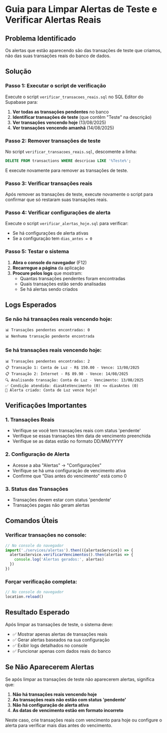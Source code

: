 # Guia para Limpar Alertas de Teste e Verificar Alertas Reais

## Problema Identificado
Os alertas que estão aparecendo são das transações de teste que criamos, não das suas transações reais do banco de dados.

## Solução

### Passo 1: Executar o script de verificação
Execute o script `verificar_transacoes_reais.sql` no SQL Editor do Supabase para:

1. **Ver todas as transações pendentes** no banco
2. **Identificar transações de teste** (que contêm "Teste" na descrição)
3. **Ver transações vencendo hoje** (13/08/2025)
4. **Ver transações vencendo amanhã** (14/08/2025)

### Passo 2: Remover transações de teste
No script `verificar_transacoes_reais.sql`, descomente a linha:
```sql
DELETE FROM transactions WHERE descricao LIKE '%Teste%';
```

E execute novamente para remover as transações de teste.

### Passo 3: Verificar transações reais
Após remover as transações de teste, execute novamente o script para confirmar que só restaram suas transações reais.

### Passo 4: Verificar configurações de alerta
Execute o script `verificar_alertas_hoje.sql` para verificar:
- Se há configurações de alerta ativas
- Se a configuração tem `dias_antes = 0`

### Passo 5: Testar o sistema
1. **Abra o console do navegador** (F12)
2. **Recarregue a página** da aplicação
3. **Procure pelos logs** que mostram:
   - Quantas transações pendentes foram encontradas
   - Quais transações estão sendo analisadas
   - Se há alertas sendo criados

## Logs Esperados

### Se não há transações reais vencendo hoje:
```
📊 Transações pendentes encontradas: 0
📊 Nenhuma transação pendente encontrada
```

### Se há transações reais vencendo hoje:
```
📊 Transações pendentes encontradas: 2
📋 Transação 1: Conta de Luz - R$ 150.00 - Vence: 13/08/2025
📋 Transação 2: Internet - R$ 89.90 - Vence: 14/08/2025
🔍 Analisando transação: Conta de Luz - Vencimento: 13/08/2025
✅ Condição atendida: diasAteVencimento (0) <= diasAntes (0)
🚨 Alerta criado: Conta de Luz vence hoje!
```

## Verificações Importantes

### 1. Transações Reais
- Verifique se você tem transações reais com status 'pendente'
- Verifique se essas transações têm data de vencimento preenchida
- Verifique se as datas estão no formato DD/MM/YYYY

### 2. Configuração de Alerta
- Acesse a aba "Alertas" → "Configurações"
- Verifique se há uma configuração de vencimento ativa
- Confirme que "Dias antes do vencimento" está como 0

### 3. Status das Transações
- Transações devem estar com status 'pendente'
- Transações pagas não geram alertas

## Comandos Úteis

### Verificar transações no console:
```javascript
// No console do navegador
import('./services/alertas').then(({alertasService}) => {
  alertasService.verificarVencimentos().then(alertas => {
    console.log('Alertas gerados:', alertas)
  })
})
```

### Forçar verificação completa:
```javascript
// No console do navegador
location.reload()
```

## Resultado Esperado

Após limpar as transações de teste, o sistema deve:
- ✅ Mostrar apenas alertas de transações reais
- ✅ Gerar alertas baseados na sua configuração
- ✅ Exibir logs detalhados no console
- ✅ Funcionar apenas com dados reais do banco

## Se Não Aparecerem Alertas

Se após limpar as transações de teste não aparecerem alertas, significa que:
1. **Não há transações reais vencendo hoje**
2. **As transações reais não estão com status 'pendente'**
3. **Não há configuração de alerta ativa**
4. **As datas de vencimento estão em formato incorreto**

Neste caso, crie transações reais com vencimento para hoje ou configure o alerta para verificar mais dias antes do vencimento.
